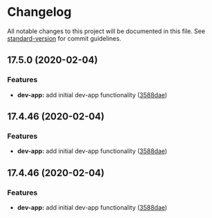 # Changelog

All notable changes to this project will be documented in this file. See [standard-version](https://github.com/conventional-changelog/standard-version) for commit guidelines.

## 17.5.0 (2020-02-04)


### Features

* **dev-app:** add initial dev-app functionality ([3588dae](https://github.com/glyad/aurelia-ej2-plugin/commit/3588dae91ee7a02b547808991f2658f86248cfec))

## 17.4.46 (2020-02-04)


### Features

* **dev-app:** add initial dev-app functionality ([3588dae](https://github.com/glyad/aurelia-ej2-plugin/commit/3588dae91ee7a02b547808991f2658f86248cfec))



## 17.4.46 (2020-02-04)


### Features

* **dev-app:** add initial dev-app functionality ([3588dae](https://github.com/glyad/aurelia-ej2-plugin/commit/3588dae91ee7a02b547808991f2658f86248cfec))
